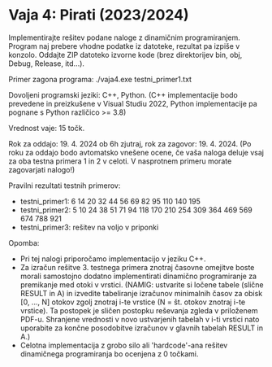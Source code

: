 # Vaja 4: Pirati (2023/2024)

Implementirajte rešitev podane naloge z dinamičnim programiranjem. Program naj prebere vhodne podatke iz datoteke, rezultat pa izpiše v konzolo. Oddajte ZIP datoteko izvorne kode (brez direktorijev bin, obj, Debug, Release, itd...).

Primer zagona programa: ./vaja4.exe testni_primer1.txt

Dovoljeni programski jeziki: C++, Python.
(C++ implementacije bodo prevedene in preizkušene v Visual Studiu 2022, Python implementacije pa pognane s Python različico >= 3.8)

Vrednost vaje: 15 točk.

Rok za oddajo: 19. 4. 2024 ob 6h zjutraj, rok za zagovor: 19. 4. 2024.
(Po roku za oddajo bodo avtomatsko vnešene ocene, če vaša naloga deluje vsaj za oba testna primera 1 in 2 v celoti. V nasprotnem primeru morate zagovarjati nalogo!)

Pravilni rezultati testnih primerov:
- testni_primer1: 6 14 20 32 44 56 69 82 95 110 140 195
- testni_primer2: 5 10 24 38 51 71 94 118 170 210 254 309 364 469 569 674 788 921
- testni_primer3: rešitev na voljo v priponki

Opomba:
- Pri tej nalogi priporočamo implementacijo v jeziku C++.
- Za izračun rešitve 3. testnega primera znotraj časovne omejitve boste morali samostojno dodatno implementirati dinamično programiranje za premikanje med otoki v vrstici. (NAMIG: ustvarite si ločene tabele (slične RESULT in A) in izvedite tabeliranje izračunov minimalnih časov za obisk [0, ..., N] otokov zgolj znotraj i-te vrstice (N = št. otokov znotraj i-te vrstice). Ta postopek je sličen postopku reševanja zgleda v priloženem PDF-u. Shranjene vrednosti v novo ustvarjenih tabelah v i-ti vrstici nato uporabite za končne posodobitve izračunov v glavnih tabelah RESULT in A.)
- Celotna implementacija z grobo silo ali 'hardcode'-ana rešitev dinamičnega programiranja bo ocenjena z 0 točkami.